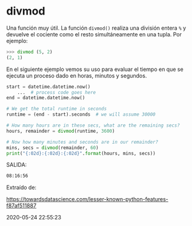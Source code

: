 # divmod

Una función muy útil. La función `divmod()` realiza una división entera `%` y devuelve el cociente como el resto simultáneamente en una tupla. Por ejemplo:

```py
>>> divmod (5, 2)
(2, 1)
```

En el siguiente ejemplo vemos su uso para evaluar el tiempo en que se ejecuta un proceso dado en horas, minutos y segundos.

```py
start = datetime.datetime.now()
    ...  # process code goes here
end = datetime.datetime.now()

# We get the total runtime in seconds
runtime = (end - start).seconds  # we will assume 30000

# How many hours are in these secs, what are the remaining secs?
hours, remainder = divmod(runtime, 3600)

# Now how many minutes and seconds are in our remainder?
mins, secs = divmod(remainder, 60)
print("{:02d}:{:02d}:{:02d}".format(hours, mins, secs))
```

SALIDA:
```txt
08:16:56
```
Extraído de:

https://towardsdatascience.com/lesser-known-python-features-f87af511887

2020-05-24 22:55:23